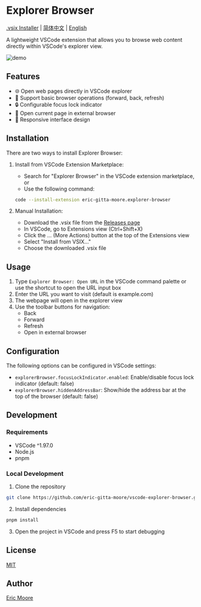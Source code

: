 # Explorer Browser

[.vsix Installer](https://github.com/eric-gitta-moore/vscode-explorer-browser/releases) | [简体中文](README.CN.md) | [English](./README.md)

A lightweight VSCode extension that allows you to browse web content directly within VSCode's explorer view.

![demo](https://github.com/user-attachments/assets/8ffe4298-358b-44cb-86ee-191d0a0f0292)

## Features

- 🌐 Open web pages directly in VSCode explorer
- 🔄 Support basic browser operations (forward, back, refresh)
- 🔒 Configurable focus lock indicator
- 🔗 Open current page in external browser
- 📱 Responsive interface design

## Installation

There are two ways to install Explorer Browser:

1. Install from VSCode Extension Marketplace:
   - Search for "Explorer Browser" in the VSCode extension marketplace, or
   - Use the following command:
   ```bash
   code --install-extension eric-gitta-moore.explorer-browser
   ```

2. Manual Installation:
   - Download the .vsix file from the [Releases page](https://github.com/eric-gitta-moore/vscode-explorer-browser/releases)
   - In VSCode, go to Extensions view (Ctrl+Shift+X)
   - Click the ... (More Actions) button at the top of the Extensions view
   - Select "Install from VSIX..."
   - Choose the downloaded .vsix file

## Usage

1. Type `Explorer Browser: Open URL` in the VSCode command palette or use the shortcut to open the URL input box
2. Enter the URL you want to visit (default is example.com)
3. The webpage will open in the explorer view
4. Use the toolbar buttons for navigation:
   - Back
   - Forward
   - Refresh
   - Open in external browser

## Configuration

The following options can be configured in VSCode settings:

- `explorerBrowser.focusLockIndicator.enabled`: Enable/disable focus lock indicator (default: false)
- `explorerBrowser.hiddenAddressBar`: Show/hide the address bar at the top of the browser (default: false)

## Development

### Requirements

- VSCode ^1.97.0
- Node.js
- pnpm

### Local Development

1. Clone the repository
```bash
git clone https://github.com/eric-gitta-moore/vscode-explorer-browser.git
```

2. Install dependencies
```bash
pnpm install
```

3. Open the project in VSCode and press F5 to start debugging

## License

[MIT](LICENSE)

## Author

[Eric Moore](https://github.com/eric-gitta-moore)
